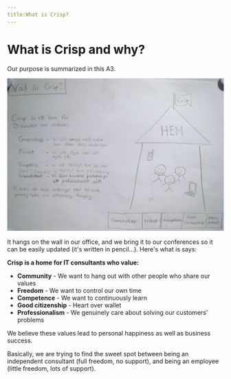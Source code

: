 ```yaml
---
title:What is Crisp?
---
```



# What is Crisp and why?

Our purpose is summarized in this A3. 

![What is Crisp A3](../assets/WhatIsCrispA3-sv.jpg)

It hangs on the wall in our office, and we bring it to our conferences so it can be easily updated (it's written in pencil...). Here's what is says:

**Crisp is a home for IT consultants who value:**
    
* **Community** - We want to hang out with other people who share our values
* **Freedom** - We want to control our own time
* **Competence** - We want to continuously learn
* **Good citizenship** - Heart over wallet
* **Professionalism** - We genuinely care about solving our customers' problems
    
We believe these values lead to personal happiness as well as business success.

Basically, we are trying to find the sweet spot between being an independent consultant (full freedom, no support), and being an employee (little freedom, lots of support).